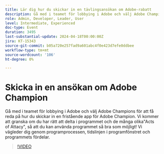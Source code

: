 ```yaml
---
title: Lär dig hur du skickar in en tävlingsansökan om Adobe-rabatt
description: Gå med i teamet för lobbying i Adobe och välj Adobe Champions för att få veta hur man skickar in en fristående ansökan om Adobe Champion. Vi vägleder dig genom programprocessen, tidslinjen i programfönstret och programmets fördelar.
role: Admin, Developer, Leader, User
level: Intermediate, Experienced
doc-type: Event
duration: 3495
last-substantial-update: 2024-04-18T00:00:00Z
jira: KT-15343
source-git-commit: b05a720e257fad9a601abc4f0e423d7efe0ddbee
workflow-type: tm+mt
source-wordcount: '106'
ht-degree: 0%

---
```



# Skicka in en ansökan om Adobe Champion

Gå med i teamet för lobbying i Adobe och välj Adobe Champions för att få reda på hur du skickar in en fristående app för Adobe Champion. Vi kommer att granska om du har rätt att delta i programmet och de många olika&quot;Acts of Attacy&quot;, så att du kan använda programmet så bra som möjligt! Vi vägleder dig genom programprocessen, tidslinjen i programfönstret och programmets fördelar.

>[!VIDEO](https://video.tv.adobe.com/v/3428431/?learn=on)

